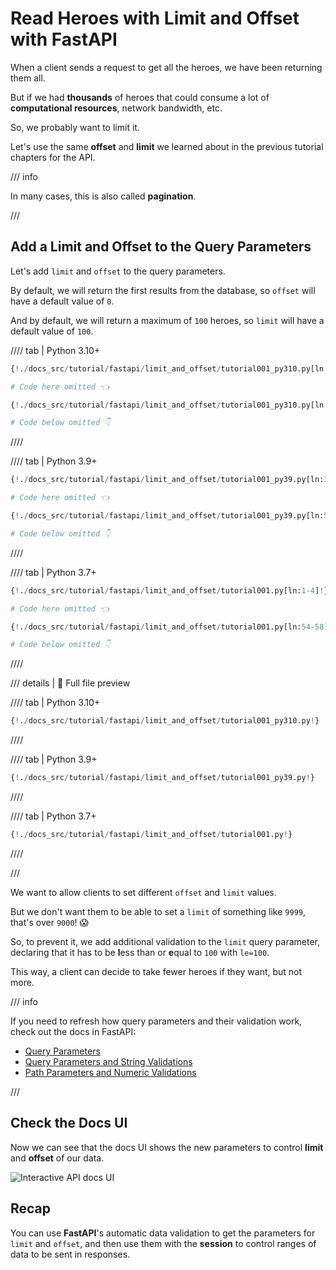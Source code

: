 # Read Heroes with Limit and Offset with FastAPI

When a client sends a request to get all the heroes, we have been returning them all.

But if we had **thousands** of heroes that could consume a lot of **computational resources**, network bandwidth, etc.

So, we probably want to limit it.

Let's use the same **offset** and **limit** we learned about in the previous tutorial chapters for the API.

/// info

In many cases, this is also called **pagination**.

///

## Add a Limit and Offset to the Query Parameters

Let's add `limit` and `offset` to the query parameters.

By default, we will return the first results from the database, so `offset` will have a default value of `0`.

And by default, we will return a maximum of `100` heroes, so `limit` will have a default value of `100`.

//// tab | Python 3.10+

```Python hl_lines="1  7  9"
{!./docs_src/tutorial/fastapi/limit_and_offset/tutorial001_py310.py[ln:1-2]!}

# Code here omitted 👈

{!./docs_src/tutorial/fastapi/limit_and_offset/tutorial001_py310.py[ln:52-56]!}

# Code below omitted 👇
```

////

//// tab | Python 3.9+

```Python hl_lines="3  9  11"
{!./docs_src/tutorial/fastapi/limit_and_offset/tutorial001_py39.py[ln:1-4]!}

# Code here omitted 👈

{!./docs_src/tutorial/fastapi/limit_and_offset/tutorial001_py39.py[ln:54-58]!}

# Code below omitted 👇
```

////

//// tab | Python 3.7+

```Python hl_lines="3  9  11"
{!./docs_src/tutorial/fastapi/limit_and_offset/tutorial001.py[ln:1-4]!}

# Code here omitted 👈

{!./docs_src/tutorial/fastapi/limit_and_offset/tutorial001.py[ln:54-58]!}

# Code below omitted 👇
```

////

/// details | 👀 Full file preview

//// tab | Python 3.10+

```Python
{!./docs_src/tutorial/fastapi/limit_and_offset/tutorial001_py310.py!}
```

////

//// tab | Python 3.9+

```Python
{!./docs_src/tutorial/fastapi/limit_and_offset/tutorial001_py39.py!}
```

////

//// tab | Python 3.7+

```Python
{!./docs_src/tutorial/fastapi/limit_and_offset/tutorial001.py!}
```

////

///

We want to allow clients to set different `offset` and `limit` values.

But we don't want them to be able to set a `limit` of something like `9999`, that's over `9000`! 😱

So, to prevent it, we add additional validation to the `limit` query parameter, declaring that it has to be **l**ess than or **e**qual to `100` with `le=100`.

This way, a client can decide to take fewer heroes if they want, but not more.

/// info

If you need to refresh how query parameters and their validation work, check out the docs in FastAPI:

* <a href="https://fastapi.tiangolo.com/tutorial/query-params/" class="external-link" target="_blank">Query Parameters</a>
* <a href="https://fastapi.tiangolo.com/tutorial/query-params-str-validations/" class="external-link" target="_blank">Query Parameters and String Validations</a>
* <a href="https://fastapi.tiangolo.com/tutorial/path-params-numeric-validations/" class="external-link" target="_blank">Path Parameters and Numeric Validations</a>

///

## Check the Docs UI

Now we can see that the docs UI shows the new parameters to control **limit** and **offset** of our data.

<img class="shadow" alt="Interactive API docs UI" src="/img/tutorial/fastapi/limit-and-offset/image01.png">

## Recap

You can use **FastAPI**'s automatic data validation to get the parameters for `limit` and `offset`, and then use them with the **session** to control ranges of data to be sent in responses.
